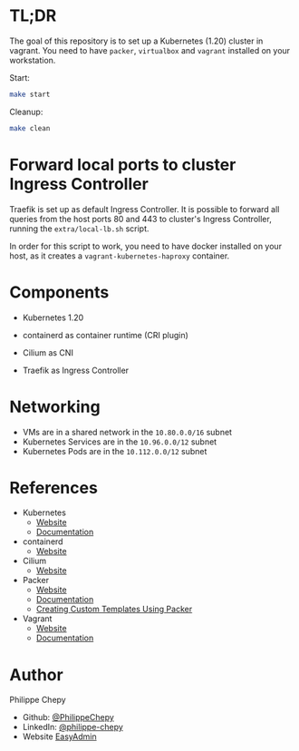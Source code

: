 # TL;DR

The goal of this repository is to set up a Kubernetes (1.20) cluster in vagrant.
You need to have `packer`, `virtualbox` and `vagrant` installed on your workstation.

Start:

```bash
make start
```

Cleanup:

```bash
make clean
```

# Forward local ports to cluster Ingress Controller

Traefik is set up as default Ingress Controller.
It is possible to forward all queries from the host ports 80 and 443 to cluster's Ingress Controller, running the `extra/local-lb.sh` script.

In order for this script to work, you need to have docker installed on your host, as it creates a `vagrant-kubernetes-haproxy` container.

# Components

- Kubernetes 1.20
- containerd as container runtime (CRI plugin)
- Cilium as CNI

- Traefik as Ingress Controller

# Networking

- VMs are in a shared network in the `10.80.0.0/16` subnet
- Kubernetes Services are in the `10.96.0.0/12` subnet
- Kubernetes Pods are in the `10.112.0.0/12` subnet

# References

* Kubernetes
  * [Website](https://kubernetes.io)
  * [Documentation](https://kubernetes.io/docs/home/)
* containerd
  * [Website](https://containerd.io)
* Cilium
  * [Website](https://cilium.io)
* Packer
  * [Website](https://www.packer.io)
  * [Documentation](https://www.packer.io/docs)
  * [Creating Custom Templates Using Packer](https://www.exoscale.com/syslog/creating-custom-templates-using-packer/)
* Vagrant
  * [Website](https://www.vagrantup.com)
  * [Documentation](https://www.vagrantup.com/docs)

# Author

Philippe Chepy

* Github: [@PhilippeChepy](https://github.com/PhilippeChepy)
* LinkedIn: [@philippe-chepy](https://www.linkedin.com/in/philippe-chepy/)
* Website [EasyAdmin](https://easyadmin.tech)
